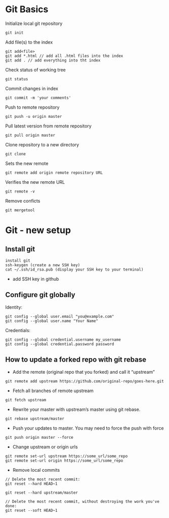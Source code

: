 # Git Basics

Initialize local git repository
```
git init
```

Add file(s) to the index
```
git add<file>
git add *.html // add all .html files into the index
git add . // add everything into tht index

```

Check status of working tree
```
git status
```

Commit changes in index
```
git commit -m 'your comments'
```

Push to remote repository
```
git push -u origin master
```

Pull latest version from remote repository
```
git pull origin master
```

Clone repository to a new directory
```
git clone
```
Sets the new remote
```
git remote add origin remote repository URL
```
Verifies the new remote URL
```
git remote -v
```

Remove conficts
```
git mergetool
```

# Git - new setup

## Install git

```
install git
ssh-keygen (create a new SSH key)
cat ~/.ssh/id_rsa.pub (display your SSH key to your terminal)
```
- add SSH key in github

## Configure git globally

Identity:
```
git config --global user.email "you@example.com"
git config --global user.name "Your Name"
```

Credentials:
```
git config --global credential.username my_username
git config --global credential.password password
```

## How to update a forked repo with git rebase

- Add the remote (original repo that you forked) and call it “upstream”
```
git remote add upstream https://github.com/original-repo/goes-here.git
```

- Fetch all branches of remote upstream

```
git fetch upstream
```

- Rewrite your master with upstream’s master using git rebase.

```
git rebase upstream/master
```

- Push your updates to master. You may need to force the push with force

```
git push origin master --force
```

- Change upstream or origin urls

```
git remote set-url upstream https://some_url/some_repo
git remote set-url origin https://some_url/some_repo
```

- Remove local commits

```
// Delete the most recent commit:
git reset --hard HEAD~1

git reset --hard upstream/master

// Delete the most recent commit, without destroying the work you've done:
git reset --soft HEAD~1
```
